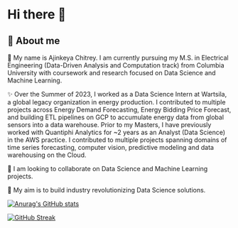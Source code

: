 # Hi there 👋


## 🔭 About me

🌱 My name is Ajinkeya Chitrey. I am currently pursuing my M.S. in Electrical Engineering (Data-Driven Analysis and Computation track) from Columbia University with coursework and research focused on Data Science and Machine Learning. 

✨ Over the Summer of 2023, I worked as a Data Science Intern at Wartsila, a global legacy organization in energy production. I contributed to multiple projects across Energy Demand Forecasting, Energy Bidding Price Forecast, and building ETL pipelines on GCP to accumulate energy data from global sensors into a data warehouse. Prior to my Masters, I have previously worked with Quantiphi Analytics for ~2 years as an Analyst (Data Science) in the AWS practice. I contributed to multiple projects spanning domains of time series forecasting, computer vision, predictive modeling and data warehousing on the Cloud.

👯 I am looking to collaborate on Data Science and Machine Learning projects.

💬 My aim is to build industry revolutionizing Data Science solutions.

[![Anurag's GitHub stats](https://github-readme-stats.vercel.app/api?username=ajinkeya17)](https://github.com/anuraghazra/github-readme-stats)

[![GitHub Streak](https://github-readme-streak-stats.herokuapp.com/?user=ajinkeya17&theme=dark)](https://git.io/streak-stats)

<!--
**ajinkeya17/ajinkeya17** is a ✨ _special_ ✨ repository because its `README.md` (this file) appears on your GitHub profile.

Here are some ideas to get you started:

- 🔭 I’m currently working on ...
- 🌱 I’m currently learning ...
- 👯 I’m looking to collaborate on ...
- 🤔 I’m looking for help with ...
- 💬 Ask me about ...
- 📫 How to reach me: ...
- 😄 Pronouns: ...
- ⚡ Fun fact: ...
-->
